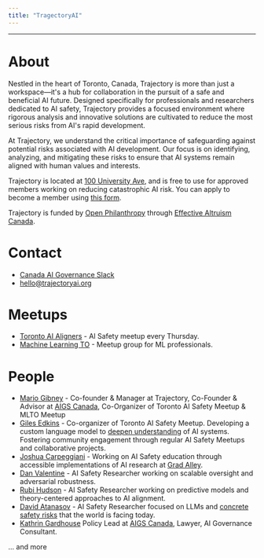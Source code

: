 ```yaml
---
title: "TragectoryAI"
---
```



---
# About
Nestled in the heart of Toronto, Canada, Trajectory is more than just a workspace—it's a hub for collaboration in the pursuit of a safe and beneficial AI future. Designed specifically for professionals and researchers dedicated to AI safety, Trajectory provides a focused environment where rigorous analysis and innovative solutions are cultivated to reduce the most serious risks from AI's rapid development.

At Trajectory, we understand the critical importance of safeguarding against potential risks associated with AI development. Our focus is on identifying, analyzing, and mitigating these risks to ensure that AI systems remain aligned with human values and interests.

Trajectory is located at [100 University Ave](https://maps.app.goo.gl/v1LEbqWVmmVQGxpcA), and is free to use for approved members working on reducing catastrophic AI risk. You can apply to become a member using [this form](https://airtable.com/appATvokZwUid8pMG/shrvbbpq9clEvXaOH).

Trajectory is funded by [Open Philanthropy](https://www.openphilanthropy.org/) through [Effective Altruism Canada](https://effectivealtruismcanada.com/). 


# Contact

- [Canada AI Governance Slack](https://canada-ais.slack.com)
- [hello@trajectoryai.org](https://mail.google.com/mail/u/0/?view=cm&fs=1&to=hello@trajectoryai.org&tf=1)

# Meetups
- [Toronto AI Aligners](https://www.meetup.com/toronto-ai-aligners) - AI Safety meetup every Thursday.
- [Machine Learning TO](https://www.meetup.com/Machine-Learning-TO-Meetup/) - Meetup group for ML professionals.

# People

- [Mario Gibney](https://www.linkedin.com/in/mario-gibney-08bb7b45) -  Co-founder & Manager at Trajectory, Co-Founder & Advisor at [AIGS Canada](aigs.ca), Co-Organizer of Toronto AI Safety Meetup & MLTO Meetup
- [Giles Edkins](https://www.linkedin.com/in/giles-edkins/) - Co-organizer of Toronto AI Safety Meetup. Developing a custom language model to [deepen understanding](https://alignedattention.wordpress.com/) of AI systems. Fostering community engagement through regular AI Safety Meetups and collaborative projects.
- [Joshua Carpeggiani](https://joshcarp.com/) - Working on AI Safety education through accessible implementations of AI research at [Grad Alley](https://gradalley.com).
- [Dan Valentine](https://www.linkedin.com/in/dan-valentine/) - AI Safety Researcher working on scalable oversight and adversarial robustness.
- [Rubi Hudson](https://www.alignmentforum.org/users/rubi-j-hudson) - AI Safety Researcher working on predictive models and theory-centered approaches to AI alignment.
- [David Atanasov](https://www.linkedin.com/in/david-atanasov-530a60253/) - AI Safety Researcher focused on LLMs and [concrete safety risks](https://arxiv.org/search/cs?searchtype=author&query=Atanasov,+D) that the world is facing today.
- [Kathrin Gardhouse](https://aigs.ca/team/kathrin-gardhouse/) Policy Lead at [AIGS Canada](aigs.ca), Lawyer, AI Governance Consultant.

... and more
